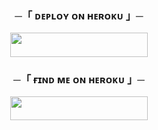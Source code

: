<h3 align="center">
    ─「 ᴅᴇᴩʟᴏʏ ᴏɴ ʜᴇʀᴏᴋᴜ 」─
</h3>

<p align="center"><a href="https://dashboard.heroku.com/new?template=https://github.com/Bikashhalder1/Bgt2"> <img src="https://img.shields.io/badge/Deploy%20On%20Heroku-black?style=for-the-badge&logo=heroku" width="220" height="38.45"/></a></p>


<h3 align="center">
    ─「 ғɪɴᴅ ᴍᴇ ᴏɴ ʜᴇʀᴏᴋᴜ 」─
</h3>

<p align="center"><a href="https://telegram.me/BGTMUSICBOT"> <img src="https://img.shields.io/badge/Telegram-black?style=for-the-badge&logo=telegram" width="220" height="38.45"/></a></p>
